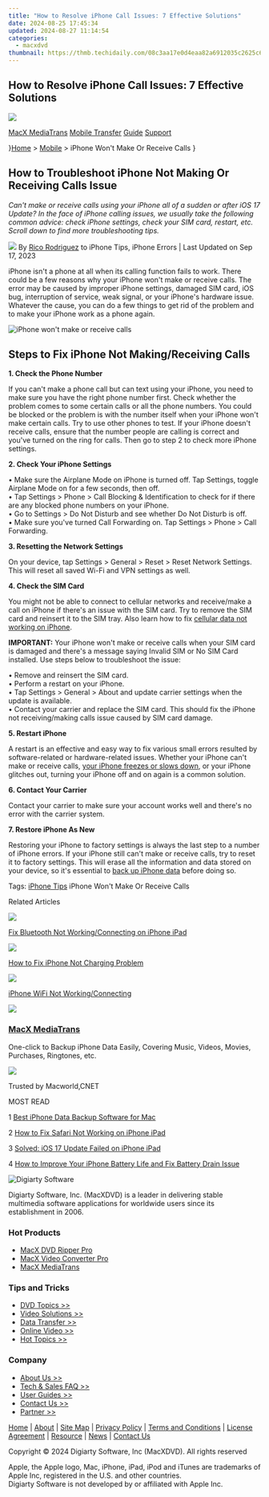 ```yaml
---
title: "How to Resolve iPhone Call Issues: 7 Effective Solutions"
date: 2024-08-25 17:45:34
updated: 2024-08-27 11:14:54
categories:
  - macxdvd
thumbnail: https://thmb.techidaily.com/08c3aa17e0d4eaa82a6912035c2625c6aeb814a3c6b04915c834196ff8d149e8.jpg
---
```


## How to Resolve iPhone Call Issues: 7 Effective Solutions

[![](https://www.macxdvd.com/mobile/../image-style/article-seo/icon4.png)](https://tools.techidaily.com/macxdvd/products/)

[MacX MediaTrans](https://tools.techidaily.com/macxdvd/products/) [Mobile Transfer](https://tools.techidaily.com/macxdvd/products/) [Guide](https://tools.techidaily.com/macxdvd/products/) [Support](https://tools.techidaily.com/macxdvd/products/) 

}[Home](https://tools.techidaily.com/macxdvd/products/) \> [Mobile](https://tools.techidaily.com/macxdvd/products/) \> iPhone Won't Make Or Receive Calls }

## How to Troubleshoot iPhone Not Making Or Receiving Calls Issue 

_Can't make or receive calls using your iPhone all of a sudden or after iOS 17 Update? In the face of iPhone calling issues, we usually take the following common advice: check iPhone settings, check your SIM card, restart, etc. Scroll down to find more troubleshooting tips._ 

![](https://www.macxdvd.com/mobile/../image-style/article-seo/icon1.png) By [Rico Rodriguez](https://www.linkedin.com/in/rico-rodriguez-06815a104/) to iPhone Tips, iPhone Errors | Last Updated on Sep 17, 2023



iPhone isn't a phone at all when its calling function fails to work. There could be a few reasons why your iPhone won't make or receive calls. The error may be caused by improper iPhone settings, damaged SIM card, iOS bug, interruption of service, weak signal, or your iPhone's hardware issue. Whatever the cause, you can do a few things to get rid of the problem and to make your iPhone work as a phone again. 

![iPhone won't make or receive calls](https://www.macxdvd.com/mobile/article-image/iphone-wont-make-or-receive-calls.jpg)

## Steps to Fix iPhone Not Making/Receiving Calls

**1\. Check the Phone Number**

If you can't make a phone call but can text using your iPhone, you need to make sure you have the right phone number first. Check whether the problem comes to some certain calls or all the phone numbers. You could be blocked or the problem is with the number itself when your iPhone won't make certain calls. Try to use other phones to test. If your iPhone doesn't receive calls, ensure that the number people are calling is correct and you've turned on the ring for calls. Then go to step 2 to check more iPhone settings. 

**2\. Check Your iPhone Settings**

• Make sure the Airplane Mode on iPhone is turned off. Tap Settings, toggle Airplane Mode on for a few seconds, then off.   
 • Tap Settings > Phone > Call Blocking & Identification to check for if there are any blocked phone numbers on your iPhone.   
 • Go to Settings > Do Not Disturb and see whether Do Not Disturb is off.   
 • Make sure you've turned Call Forwarding on. Tap Settings > Phone > Call Forwarding. 

**3\. Resetting the Network Settings** 

On your device, tap Settings > General > Reset > Reset Network Settings. This will reset all saved Wi-Fi and VPN settings as well. 

**4\. Check the SIM Card**

You might not be able to connect to cellular networks and receive/make a call on iPhone if there's an issue with the SIM card. Try to remove the SIM card and reinsert it to the SIM tray. Also learn how to fix [cellular data not working on iPhone](https://tools.techidaily.com/macxdvd/products/).

**IMPORTANT:** Your iPhone won't make or receive calls when your SIM card is damaged and there's a message saying Invalid SIM or No SIM Card installed. Use steps below to troubleshoot the issue:

• Remove and reinsert the SIM card.  
 • Perform a restart on your iPhone.  
 • Tap Settings > General > About and update carrier settings when the update is available.   
 • Contact your carrier and replace the SIM card. This should fix the iPhone not receiving/making calls issue caused by SIM card damage. 

**5\. Restart iPhone**

A restart is an effective and easy way to fix various small errors resulted by software-related or hardware-related issues. Whether your iPhone can't make or receive calls, [your iPhone freezes or slows down](https://tools.techidaily.com/macxdvd/products/), or your iPhone glitches out, turning your iPhone off and on again is a common solution. 

**6\. Contact Your Carrier**

Contact your carrier to make sure your account works well and there's no error with the carrier system. 

**7\. Restore iPhone As New**

Restoring your iPhone to factory settings is always the last step to a number of iPhone errors. If your iPhone still can't make or receive calls, try to reset it to factory settings. This will erase all the information and data stored on your device, so it's essential to [back up iPhone data](https://tools.techidaily.com/macxdvd/products/) before doing so. 

 Tags: [iPhone Tips](https://tools.techidaily.com/macxdvd/products/) iPhone Won't Make Or Receive Calls

Related Articles

![](https://www.macxdvd.com/mobile/../image-style/article-seo/img1.jpg)

[Fix Bluetooth Not Working/Connecting on iPhone iPad](https://tools.techidaily.com/macxdvd/products/) 

![](https://www.macxdvd.com/mobile/../image-style/article-seo/img2.jpg)

[How to Fix iPhone Not Charging Problem](https://tools.techidaily.com/macxdvd/products/) 

![](https://www.macxdvd.com/mobile/../image-style/article-seo/img3.jpg)

[iPhone WiFi Not Working/Connecting](https://tools.techidaily.com/macxdvd/products/) 

![](https://www.macxdvd.com/mobile/../image-style/article-seo/mt.png)

### [MacX MediaTrans](https://tools.techidaily.com/macxdvd/products/)

One-click to Backup iPhone Data Easily, Covering Music, Videos, Movies, Purchases, Ringtones, etc.

[![](https://www.macxdvd.com/mobile/../image-style/article-seo/fd.png)](https://tools.techidaily.com/macxdvd/products/) 

Trusted by Macworld,CNET

MOST READ

1 [Best iPhone Data Backup Software for Mac](https://tools.techidaily.com/macxdvd/products/) 

2 [How to Fix Safari Not Working on iPhone iPad](https://tools.techidaily.com/macxdvd/products/) 

3 [Solved: iOS 17 Update Failed on iPhone iPad](https://tools.techidaily.com/macxdvd/products/) 

4 [How to Improve Your iPhone Battery Life and Fix Battery Drain Issue](https://tools.techidaily.com/macxdvd/products/) 



![Digiarty Software](https://www.macxdvd.com/mobile/../icon/logo.png) 

Digiarty Software, Inc. (MacXDVD) is a leader in delivering stable multimedia software applications for worldwide users since its establishment in 2006.

### Hot Products

* [MacX DVD Ripper Pro](https://tools.techidaily.com/macxdvd/products/)
* [MacX Video Converter Pro](https://tools.techidaily.com/macxdvd/products/)
* [MacX MediaTrans](https://tools.techidaily.com/macxdvd/products/)

### Tips and Tricks

* [DVD Topics >>](https://tools.techidaily.com/macxdvd/products/)
* [Video Solutions >>](https://tools.techidaily.com/macxdvd/products/)
* [Data Transfer >>](https://tools.techidaily.com/macxdvd/products/)
* [Online Video >>](https://tools.techidaily.com/macxdvd/products/)
* [Hot Topics >>](https://tools.techidaily.com/macxdvd/products/)

### Company

* [About Us >>](https://tools.techidaily.com/macxdvd/products/)
* [Tech & Sales FAQ >>](https://tools.techidaily.com/macxdvd/products/)
* [User Guides >>](https://tools.techidaily.com/macxdvd/products/)
* [Contact Us >>](https://tools.techidaily.com/macxdvd/products/)
* [Partner >>](https://tools.techidaily.com/macxdvd/products/)



[Home](https://tools.techidaily.com/macxdvd/products/) | [About](https://tools.techidaily.com/macxdvd/products/) | [Site Map](https://tools.techidaily.com/macxdvd/products/) | [Privacy Policy](https://tools.techidaily.com/macxdvd/products/) | [Terms and Conditions](https://tools.techidaily.com/macxdvd/products/) | [License Agreement](https://tools.techidaily.com/macxdvd/products/) | [Resource](https://tools.techidaily.com/macxdvd/products/) | [News](https://tools.techidaily.com/macxdvd/products/) | [Contact Us](https://tools.techidaily.com/macxdvd/products/)

Copyright © 2024 Digiarty Software, Inc (MacXDVD). All rights reserved

Apple, the Apple logo, Mac, iPhone, iPad, iPod and iTunes are trademarks of Apple Inc, registered in the U.S. and other countries.  
Digiarty Software is not developed by or affiliated with Apple Inc.

<ins class="adsbygoogle"
     style="display:block"
     data-ad-format="autorelaxed"
     data-ad-client="ca-pub-7571918770474297"
     data-ad-slot="1223367746"></ins>



<ins class="adsbygoogle"
     style="display:block"
     data-ad-client="ca-pub-7571918770474297"
     data-ad-slot="8358498916"
     data-ad-format="auto"
     data-full-width-responsive="true"></ins>
